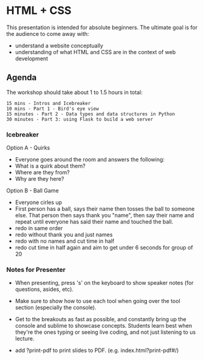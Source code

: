 # HTML + CSS

This presentation is intended for absolute beginners. The ultimate goal is for the audience to come away with:

- understand a website conceptually
- understanding of what HTML and CSS are in the context of web development

## Agenda

The workshop should take about 1 to 1.5 hours in total:

```
15 mins - Intros and Icebreaker
10 mins - Part 1 - Bird's eye view
15 minutes - Part 2 - Data types and data structures in Python
30 minutes - Part 3: using Flask to build a web server
```

### Icebreaker

Option A - Quirks
- Everyone goes around the room and answers the following:
- What is a quirk about them?
- Where are they from?
- Why are they here?

Option B - Ball Game
- Everyone cirles up
- First person has a ball, says their name then tosses the ball to someone else. That person then says thank you "name", then say their name and repeat until everyone has said their name and touched the ball.
- redo in same order
- redo without thank you and just names
- redo with no names and cut time in half
- redo cut time in half again and aim to get under 6 seconds for group of 20

### Notes for Presenter

- When presenting, press 's' on the keyboard to show speaker notes (for questions, asides, etc).

- Make sure to show how to use each tool when going over the tool section (especially the console).

- Get to the breakouts as fast as possible, and constantly bring up the console and sublime to showcase concepts. Students learn best when they're the ones typing or seeing live coding, and not just listening to us lecture.

- add ?print-pdf to print slides to PDF. (e.g. index.html?print-pdf#/)